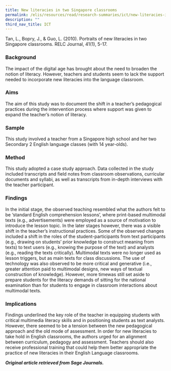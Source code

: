 ```yaml
---
title: New literacies in two Singapore classrooms
permalink: /elis/resources/read/research-summaries/ict/new-literacies-in-two-singapore-classrooms/
description: ""
third_nav_title: ICT
---
```

Tan, L., Bopry, J., & Guo, L. (2010). Portraits of new literacies in two Singapore classrooms. RELC Journal, 41(1), 5-17.

### Background

The impact of the digital age has brought about the need to broaden the notion of literacy. However, teachers and students seem to lack the support needed to incorporate new literacies into the language classroom.

### Aims

The aim of this study was to document the shift in a teacher’s pedagogical practices during the intervention process where support was given to expand the teacher’s notion of literacy.

### Sample

This study involved a teacher from a Singapore high school and her two Secondary 2 English language classes (with 14 year-olds).

### Method

This study adopted a case study approach. Data collected in the study included transcripts and field notes from classroom observations, curricular documents and syllabi, as well as transcripts from in-depth interviews with the teacher participant.

### Findings

In the initial stage, the observed teaching resembled what the authors felt to be ‘standard English comprehension lessons’, where print-based multimodal texts (e.g., advertisements) were employed as a source of motivation to introduce the lesson topic. In the later stages however, there was a visible shift in the teacher’s instructional practices. Some of the observed changes included a shift in the roles of the student-participants from text participants (e.g., drawing on students’ prior knowledge to construct meaning from texts) to text users (e.g., knowing the purpose of the text) and analysts (e.g., reading the texts critically). Multimodal texts were no longer used as lesson triggers, but as main texts for class discussions. The use of technology was also observed to be more critical and generative (i.e., greater attention paid to multimodal designs, new ways of textual construction of knowledge). However, more timewas still set aside to prepare students for the literacy demands of sitting for the national examination than for students to engage in classroom interactions about multimodal texts.

### Implications

Findings underlined the key role of the teacher in equipping students with critical multimedia literacy skills and in positioning students as text analysts. However, there seemed to be a tension between the new pedagogical approach and the old mode of assessment. In order for new literacies to take hold in English classrooms, the authors urged for an alignment between curriculum, pedagogy and assessment. Teachers should also receive professional training that could help them better appropriate the practice of new literacies in their English Language classrooms.


_**Original article retrieved from Sage Journals.**_  

